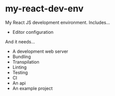 # my-react-dev-env
My React JS development environment. Includes...
- Editor configuration

And it needs...
- A development web server
- Bundling
- Transpilation
- Linting
- Testing
- CI
- An api
- An example project
